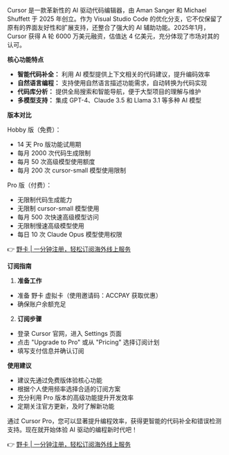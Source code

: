 Cursor 是一款革新性的 AI 驱动代码编辑器，由 Aman Sanger 和 Michael Shuffett 于 2025 年创立。作为 Visual Studio Code 的优化分支，它不仅保留了原有的界面友好性和扩展支持，还整合了强大的 AI 辅助功能。2025年1月，Cursor 获得 A 轮 6000 万美元融资，估值达 4 亿美元，充分体现了市场对其的认可。

**核心功能特点**

- **智能代码补全：** 利用 AI 模型提供上下文相关的代码建议，提升编码效率
- **自然语言编程：** 支持使用自然语言描述功能需求，自动转换为代码实现
- **代码库分析：** 提供全局搜索和智能导航，便于大型项目的理解与维护
- **多模型支持：** 集成 GPT-4、Claude 3.5 和 Llama 3.1 等多种 AI 模型

**版本对比**

Hobby 版（免费）：
- 14 天 Pro 版功能试用期
- 每月 2000 次代码生成限制
- 每月 50 次高级模型使用额度
- 每月 200 次 cursor-small 模型使用限制

Pro 版（付费）：
- 无限制代码生成能力
- 无限制 cursor-small 模型使用
- 每月 500 次快速高级模型访问
- 无限制慢速高级模型使用
- 每日 10 次 Claude Opus 模型使用权限

👉 [野卡 | 一分钟注册，轻松订阅海外线上服务](https://bit.ly/bewildcard)

**订阅指南**

1. **准备工作**
- 准备 野卡 虚拟卡（使用邀请码：ACCPAY 获取优惠）
- 确保账户余额充足

2. **订阅步骤**
- 登录 Cursor 官网，进入 Settings 页面
- 点击 "Upgrade to Pro" 或从 "Pricing" 选择订阅计划
- 填写支付信息并确认订阅

**使用建议**

- 建议先通过免费版体验核心功能
- 根据个人使用频率选择合适的订阅方案
- 充分利用 Pro 版本的高级功能提升开发效率
- 定期关注官方更新，及时了解新功能

通过 Cursor Pro，您可以显著提升编程效率，获得更智能的代码补全和错误检测支持。现在就开始体验 AI 驱动的编程新时代吧！

👉 [野卡 | 一分钟注册，轻松订阅海外线上服务](https://bit.ly/bewildcard)